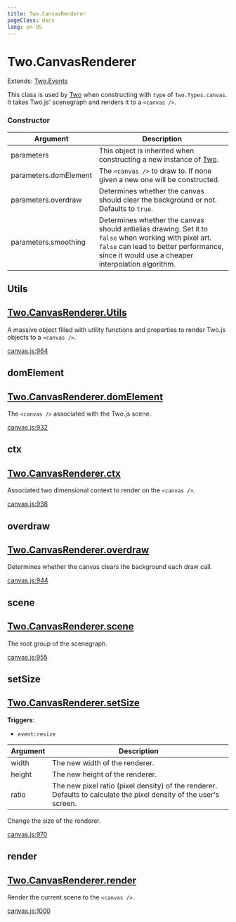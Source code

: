 ```yaml
---
title: Two.CanvasRenderer
pageClass: docs
lang: en-US
---
```


# Two.CanvasRenderer


<div class="extends">

Extends: [Two.Events](/docs/events/)

</div>


This class is used by [Two]() when constructing with `type` of `Two.Types.canvas`. It takes Two.js' scenegraph and renders it to a `<canvas />`.


<div class="meta">
  <custom-button text="Source" type="source" href="https://github.com/jonobr1/two.js/blob/main/src/renderers/canvas.js" />
</div>



### Constructor


| Argument | Description |
| ---- | ----------- |
|  parameters  | This object is inherited when constructing a new instance of [Two](). |
|  parameters.domElement  | The `<canvas />` to draw to. If none given a new one will be constructed. |
|  parameters.overdraw  | Determines whether the canvas should clear the background or not. Defaults to `true`. |
|  parameters.smoothing  | Determines whether the canvas should antialias drawing. Set it to `false` when working with pixel art. `false` can lead to better performance, since it would use a cheaper interpolation algorithm. |



<div class="static member ">

## Utils

<h2 class="longname" aria-hidden="true"><a href="#Utils"><span class="prefix">Two.CanvasRenderer.</span><span class="shortname">Utils</span></a></h2>










<div class="properties">

A massive object filled with utility functions and properties to render Two.js objects to a `<canvas />`.

</div>










<div class="meta">

  <a class="lineno" target="_blank" rel="noopener noreferrer" href="https://github.com/jonobr1/two.js/blob/main/src/renderers/canvas.js#L964">
    canvas.js:964
  </a>

</div>




</div>



<div class="instance member ">

## domElement

<h2 class="longname" aria-hidden="true"><a href="#domElement"><span class="prefix">Two.CanvasRenderer.</span><span class="shortname">domElement</span></a></h2>










<div class="properties">

The `<canvas />` associated with the Two.js scene.

</div>










<div class="meta">

  <a class="lineno" target="_blank" rel="noopener noreferrer" href="https://github.com/jonobr1/two.js/blob/main/src/renderers/canvas.js#L932">
    canvas.js:932
  </a>

</div>




</div>



<div class="instance member ">

## ctx

<h2 class="longname" aria-hidden="true"><a href="#ctx"><span class="prefix">Two.CanvasRenderer.</span><span class="shortname">ctx</span></a></h2>










<div class="properties">

Associated two dimensional context to render on the `<canvas />`.

</div>










<div class="meta">

  <a class="lineno" target="_blank" rel="noopener noreferrer" href="https://github.com/jonobr1/two.js/blob/main/src/renderers/canvas.js#L938">
    canvas.js:938
  </a>

</div>




</div>



<div class="instance member ">

## overdraw

<h2 class="longname" aria-hidden="true"><a href="#overdraw"><span class="prefix">Two.CanvasRenderer.</span><span class="shortname">overdraw</span></a></h2>










<div class="properties">

Determines whether the canvas clears the background each draw call.

</div>










<div class="meta">

  <a class="lineno" target="_blank" rel="noopener noreferrer" href="https://github.com/jonobr1/two.js/blob/main/src/renderers/canvas.js#L944">
    canvas.js:944
  </a>

</div>




</div>



<div class="instance member ">

## scene

<h2 class="longname" aria-hidden="true"><a href="#scene"><span class="prefix">Two.CanvasRenderer.</span><span class="shortname">scene</span></a></h2>










<div class="properties">

The root group of the scenegraph.

</div>










<div class="meta">

  <a class="lineno" target="_blank" rel="noopener noreferrer" href="https://github.com/jonobr1/two.js/blob/main/src/renderers/canvas.js#L955">
    canvas.js:955
  </a>

</div>




</div>



<div class="instance function ">

## setSize

<h2 class="longname" aria-hidden="true"><a href="#setSize"><span class="prefix">Two.CanvasRenderer.</span><span class="shortname">setSize</span></a></h2>








<div class="fires">

__Triggers__:

+ `event:resize`

</div>





<div class="params">

| Argument | Description |
| ---- | ----------- |
|  width  | The new width of the renderer. |
|  height  | The new height of the renderer. |
|  ratio  | The new pixel ratio (pixel density) of the renderer. Defaults to calculate the pixel density of the user's screen. |
</div>




<div class="description">

Change the size of the renderer.

</div>





<div class="meta">

  <a class="lineno" target="_blank" rel="noopener noreferrer" href="https://github.com/jonobr1/two.js/blob/main/src/renderers/canvas.js#L970">
    canvas.js:970
  </a>

</div>




</div>



<div class="instance function ">

## render

<h2 class="longname" aria-hidden="true"><a href="#render"><span class="prefix">Two.CanvasRenderer.</span><span class="shortname">render</span></a></h2>















<div class="description">

Render the current scene to the `<canvas />`.

</div>





<div class="meta">

  <a class="lineno" target="_blank" rel="noopener noreferrer" href="https://github.com/jonobr1/two.js/blob/main/src/renderers/canvas.js#L1000">
    canvas.js:1000
  </a>

</div>




</div>


